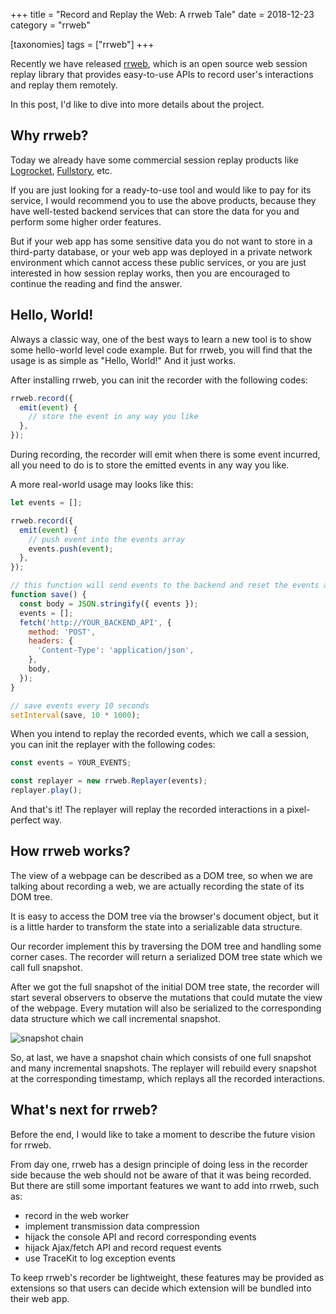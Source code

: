 +++
title = "Record and Replay the Web: A rrweb Tale"
date = 2018-12-23
category = "rrweb"

[taxonomies]
tags = ["rrweb"]
+++

Recently we have released [rrweb](https://www.rrweb.io), which is an open source web session replay library that provides easy-to-use APIs to record user's interactions and replay them remotely.

In this post, I'd like to dive into more details about the project.
<!-- more -->

## Why rrweb?
Today we already have some commercial session replay products like [Logrocket](https://logrocket.com/), [Fullstory](https://www.fullstory.com/), etc.

If you are just looking for a ready-to-use tool and would like to pay for its service, I would recommend you to use the above products, because they have well-tested backend services that can store the data for you and perform some higher order features.

But if your web app has some sensitive data you do not want to store in a third-party database, or your web app was deployed in a private network environment which cannot access these public services, or you are just interested in how session replay works, then you are encouraged to continue the reading and find the answer.

## Hello, World!
Always a classic way, one of the best ways to learn a new tool is to show some hello-world level code example. But for rrweb, you will find that the usage is as simple as "Hello, World!" And it just works.

After installing rrweb, you can init the recorder with the following codes:

```js
rrweb.record({
  emit(event) {
    // store the event in any way you like
  },
});
```

During recording, the recorder will emit when there is some event incurred, all you need to do is to store the emitted events in any way you like.

A more real-world usage may looks like this:

```js
let events = [];

rrweb.record({
  emit(event) {
    // push event into the events array
    events.push(event);
  },
});

// this function will send events to the backend and reset the events array
function save() {
  const body = JSON.stringify({ events });
  events = [];
  fetch('http://YOUR_BACKEND_API', {
    method: 'POST',
    headers: {
      'Content-Type': 'application/json',
    },
    body,
  });
}

// save events every 10 seconds
setInterval(save, 10 * 1000);
```

When you intend to replay the recorded events, which we call a session, you can init the replayer with the following codes:

```js
const events = YOUR_EVENTS;

const replayer = new rrweb.Replayer(events);
replayer.play();
```

And that's it! The replayer will replay the recorded interactions in a pixel-perfect way.
## How rrweb works?
The view of a webpage can be described as a DOM tree, so when we are talking about recording a web, we are actually recording the state of its DOM tree.

It is easy to access the DOM tree via the browser's document object, but it is a little harder to transform the state into a serializable data structure.

Our recorder implement this by traversing the DOM tree and handling some corner cases. The recorder will return a serialized DOM tree state which we call full snapshot.

After we got the full snapshot of the initial DOM tree state, the recorder will start several observers to observe the mutations that could mutate the view of the webpage. Every mutation will also be serialized to the corresponding data structure which we call incremental snapshot.

![snapshot chain](/images/snapshot-chain.png)

So, at last, we have a snapshot chain which consists of one full snapshot and many incremental snapshots. The replayer will rebuild every snapshot at the corresponding timestamp, which replays all the recorded interactions.

## What's next for rrweb?
Before the end,  I would like to take a moment to describe the future vision for rrweb.

From day one, rrweb has a design principle of doing less in the recorder side because the web should not be aware of that it was being recorded. But there are still some important features we want to add into rrweb, such as:

- record in the web worker
- implement transmission data compression
- hijack the console API and record corresponding events
- hijack Ajax/fetch API and record request events
- use TraceKit to log exception events

To keep rrweb's recorder be lightweight, these features may be provided as extensions so that users can decide which extension will be bundled into their web app.
